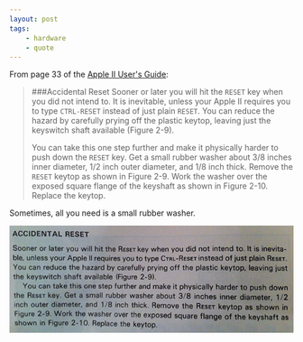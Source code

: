 ```yaml
---
layout: post
tags:
    - hardware
    - quote
---
```


From page 33 of the [Apple II User's Guide](http://www.librarything.com/work/52052):

> ###Accidental Reset
> Sooner or later you will hit the `RESET` key when you did not intend to. It is inevitable, unless your Apple II requires you to type `CTRL-RESET` instead of just plain `RESET`. You can reduce the hazard by carefully prying off the plastic keytop, leaving just the keyswitch shaft available (Figure 2-9).
>
> You can take this one step further and make it physically harder to push down the `RESET` key. Get a small rubber washer about 3/8 inches inner diameter, 1/2 inch outer diameter, and 1/8 inch thick. Remove the `RESET` keytop as shown in Figure 2-9. Work the washer over the exposed square flange of the keyshaft as shown in Figure 2-10. Replace the keytop.

Sometimes, all you need is a small rubber washer.

![Accidental Reset section of the Apple II User's Guide](../../../../../content/images/blog/apple-ii-reset-key.png)
